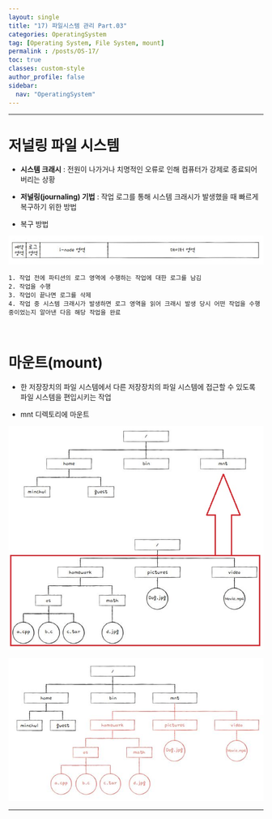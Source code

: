 ```yaml
---
layout: single
title: "17) 파일시스템 관리 Part.03"
categories: OperatingSystem
tag: [Operating System, File System, mount]
permalink : /posts/OS-17/
toc: true
classes: custom-style
author_profile: false
sidebar:
  nav: "OperatingSystem"
---
```


<hr>

# 저널링 파일 시스템

- **시스템 크래시** : 전원이 나가거나 치명적인 오류로 인해 컴퓨터가 강제로 종료되어 버리는 상황

- **저널링(journaling) 기법** : 작업 로그를 통해 시스템 크래시가 발생했을 때 빠르게 복구하기 위한 방법

- 복구 방법

![image](/assets/images/OperatingSystem/FileSystem03-1.JPG)
    
    1. 작업 전에 파티션의 로그 영역에 수행하는 작업에 대한 로그를 남김
    2. 작업을 수행
    3. 작업이 끝나면 로그를 삭제
    4. 작업 중 시스템 크래시가 발생하면 로그 영역을 읽어 크래시 발생 당시 어떤 작업을 수행 중이었는지 알아낸 다음 해당 작업을 완료

<br>

# 마운트(mount)

- 한 저장장치의 파일 시스템에서 다른 저장장치의 파일 시스템에 접근할 수 있도록 파일 시스템을 편입시키는 작업

- mnt 디렉토리에 마운트

![image](/assets/images/OperatingSystem/FileSystem03-2.JPG)

![image](/assets/images/OperatingSystem/FileSystem03-3.JPG)

<hr>